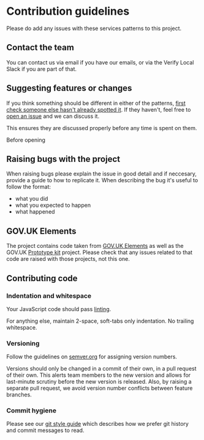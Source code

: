 # Contribution guidelines

Please do add any issues with these services patterns to this project.

## Contact the team

You can contact us via email if you have our emails, or via the Verify Local Slack if you are part of that.

## Suggesting features or changes

If you think something should be different in either of the patterns, [first check someone else hasn't already spotted it](https://github.com/alphagov/verify-local-patterns/issues?utf8=%E2%9C%93&q=is%3Aissue%20). If they haven't, feel free to [open an issue](https://github.com/alphagov/verify-local-patterns/issues/new) and we can discuss it.

This ensures they are discussed properly before any time is spent on them.

Before opening

## Raising bugs with the project

When raising bugs please explain the issue in good detail and if neccesary, provide a guide to how to replicate it.
When describing the bug it's useful to follow the format:

- what you did
- what you expected to happen
- what happened

## GOV.UK Elements

The project contains code taken from [GOV.UK Elements](https://github.com/alphagov/govuk_elements/) as well as the GOV.UK [Prototype kit](https://github.com/alphagov/govuk_prototype_kit) project.
Please check that any issues related to that code are raised with those projects, not this one.

## Contributing code

### Indentation and whitespace

Your JavaScript code should pass [linting](docs/linting.md).

For anything else, maintain 2-space, soft-tabs only indentation. No trailing whitespace.

### Versioning

Follow the guidelines on [semver.org](http://semver.org/) for assigning version
numbers.

Versions should only be changed in a commit of their own, in a pull request of
their own. This alerts team members to the new version and allows for
last-minute scrutiny before the new version is released. Also, by raising a
separate pull request, we avoid version number conflicts between feature
branches.

### Commit hygiene

Please see our [git style guide](https://github.com/alphagov/styleguides/blob/master/git.md)
which describes how we prefer git history and commit messages to read.
